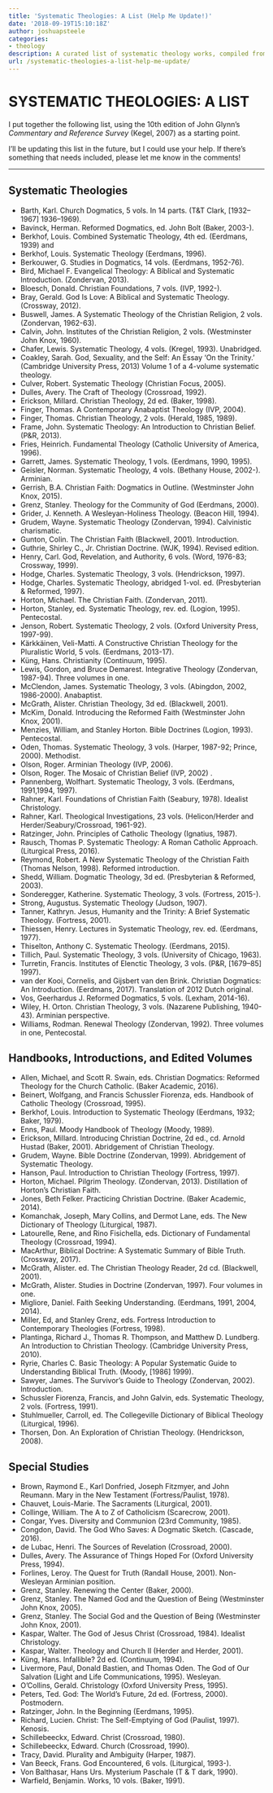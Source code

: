 ```yaml
---
title: 'Systematic Theologies: A List (Help Me Update!)'
date: '2018-09-19T15:10:18Z'
author: joshuapsteele
categories:
- theology
description: A curated list of systematic theology works, compiled from Glynn's Commentary and Reference Survey—help me keep it updated!
url: /systematic-theologies-a-list-help-me-update/
---
```

# SYSTEMATIC THEOLOGIES: A LIST

I put together the following list, using the 10th edition of John Glynn’s *Commentary and Reference Survey* (Kegel, 2007) as a starting point.

I’ll be updating this list in the future, but I could use your help. If there’s something that needs included, please let me know in the comments!

---

## Systematic Theologies

- Barth, Karl. Church Dogmatics, 5 vols. In 14 parts. (T&amp;T Clark, \[1932–1967\] 1936–1969).
- Bavinck, Herman. Reformed Dogmatics, ed. John Bolt (Baker, 2003-).
- Berkhof, Louis. Combined Systematic Theology, 4th ed. (Eerdmans, 1939) and
- Berkhof, Louis. Systematic Theology (Eerdmans, 1996).
- Berkouwer, G. Studies in Dogmatics, 14 vols. (Eerdmans, 1952-76).
- Bird, Michael F. Evangelical Theology: A Biblical and Systematic Introduction. (Zondervan, 2013).
- Bloesch, Donald. Christian Foundations, 7 vols. (IVP, 1992-).
- Bray, Gerald. God Is Love: A Biblical and Systematic Theology. (Crossway, 2012).
- Buswell, James. A Systematic Theology of the Christian Religion, 2 vols. (Zondervan, 1962-63).
- Calvin, John. Institutes of the Christian Religion, 2 vols. (Westminster John Knox, 1960).
- Chafer, Lewis. Systematic Theology, 4 vols. (Kregel, 1993). Unabridged.
- Coakley, Sarah. God, Sexuality, and the Self: An Essay ‘On the Trinity.’ (Cambridge University Press, 2013) Volume 1 of a 4-volume systematic theology.
- Culver, Robert. Systematic Theology (Christian Focus, 2005).
- Dulles, Avery. The Craft of Theology (Crossroad, 1992).
- Erickson, Millard. Christian Theology, 2d ed. (Baker, 1998).
- Finger, Thomas. A Contemporary Anabaptist Theology (IVP, 2004).
- Finger, Thomas. Christian Theology, 2 vols. (Herald, 1985, 1989).
- Frame, John. Systematic Theology: An Introduction to Christian Belief. (P&amp;R, 2013).
- Fries, Heinrich. Fundamental Theology (Catholic University of America, 1996).
- Garrett, James. Systematic Theology, 1 vols. (Eerdmans, 1990, 1995).
- Geisler, Norman. Systematic Theology, 4 vols. (Bethany House, 2002-). Arminian.
- Gerrish, B.A. Christian Faith: Dogmatics in Outline. (Westminster John Knox, 2015).
- Grenz, Stanley. Theology for the Community of God (Eerdmans, 2000).
- Grider, J. Kenneth. A Wesleyan-Holiness Theology. (Beacon Hill, 1994).
- Grudem, Wayne. Systematic Theology (Zondervan, 1994). Calvinistic charismatic.
- Gunton, Colin. The Christian Faith (Blackwell, 2001). Introduction.
- Guthrie, Shirley C., Jr. Christian Doctrine. (WJK, 1994). Revised edition.
- Henry, Carl. God, Revelation, and Authority, 6 vols. (Word, 1976-83; Crossway, 1999).
- Hodge, Charles. Systematic Theology, 3 vols. (Hendrickson, 1997).
- Hodge, Charles. Systematic Theology, abridged 1-vol. ed. (Presbyterian &amp; Reformed, 1997).
- Horton, Michael. The Christian Faith. (Zondervan, 2011).
- Horton, Stanley, ed. Systematic Theology, rev. ed. (Logion, 1995). Pentecostal.
- Jenson, Robert. Systematic Theology, 2 vols. (Oxford University Press, 1997-99).
- Kärkkäinen, Veli-Matti. A Constructive Christian Theology for the Pluralistic World, 5 vols. (Eerdmans, 2013-17).
- Küng, Hans. Christianity (Continuum, 1995).
- Lewis, Gordon, and Bruce Demarest. Integrative Theology (Zondervan, 1987-94). Three volumes in one.
- McClendon, James. Systematic Theology, 3 vols. (Abingdon, 2002, 1986-2000). Anabaptist.
- McGrath, Alister. Christian Theology, 3d ed. (Blackwell, 2001).
- McKim, Donald. Introducing the Reformed Faith (Westminster John Knox, 2001).
- Menzies, William, and Stanley Horton. Bible Doctrines (Logion, 1993). Pentecostal.
- Oden, Thomas. Systematic Theology, 3 vols. (Harper, 1987-92; Prince, 2000). Methodist.
- Olson, Roger. Arminian Theology (IVP, 2006).
- Olson, Roger. The Mosaic of Christian Belief (IVP, 2002) .
- Pannenberg, Wolfhart. Systematic Theology, 3 vols. (Eerdmans, 1991,1994, 1997).
- Rahner, Karl. Foundations of Christian Faith (Seabury, 1978). Idealist Christology.
- Rahner, Karl. Theological Investigations, 23 vols. (Helicon/Herder and Herder/Seabury/Crossroad, 1961-92).
- Ratzinger, John. Principles of Catholic Theology (Ignatius, 1987).
- Rausch, Thomas P. Systematic Theology: A Roman Catholic Approach. (Liturgical Press, 2016).
- Reymond, Robert. A New Systematic Theology of the Christian Faith (Thomas Nelson, 1998). Reformed introduction.
- Shedd, William. Dogmatic Theology, 3d ed. (Presbyterian &amp; Reformed, 2003).
- Sonderegger, Katherine. Systematic Theology, 3 vols. (Fortress, 2015-).
- Strong, Augustus. Systematic Theology (Judson, 1907).
- Tanner, Kathryn. Jesus, Humanity and the Trinity: A Brief Systematic Theology. (Fortress, 2001).
- Thiessen, Henry. Lectures in Systematic Theology, rev. ed. (Eerdmans, 1977).
- Thiselton, Anthony C. Systematic Theology. (Eerdmans, 2015).
- Tillich, Paul. Systematic Theology, 3 vols. (University of Chicago, 1963).
- Turretin, Francis. Institutes of Elenctic Theology, 3 vols. (P&amp;R, \[1679–85\] 1997).
- van der Kooi, Cornelis, and Gijsbert van den Brink. Christian Dogmatics: An Introduction. (Eerdmans, 2017). Translation of 2012 Dutch original.
- Vos, Geerhardus J. Reformed Dogmatics, 5 vols. (Lexham, 2014-16).
- Wiley, H. Orton. Christian Theology, 3 vols. (Nazarene Publishing, 1940-43). Arminian perspective.
- Williams, Rodman. Renewal Theology (Zondervan, 1992). Three volumes in one, Pentecostal.

## Handbooks, Introductions, and Edited Volumes

- Allen, Michael, and Scott R. Swain, eds. Christian Dogmatics: Reformed Theology for the Church Catholic. (Baker Academic, 2016).
- Beinert, Wolfgang, and Francis Schussler Fiorenza, eds. Handbook of Catholic Theology (Crossroad, 1995).
- Berkhof, Louis. Introduction to Systematic Theology (Eerdmans, 1932; Baker, 1979).
- Enns, Paul. Moody Handbook of Theology (Moody, 1989).
- Erickson, Millard. Introducing Christian Doctrine, 2d ed., cd. Arnold Hustad (Baker, 2001). Abridgement of Christian Theology.
- Grudem, Wayne. Bible Doctrine (Zondervan, 1999). Abridgement of Systematic Theology.
- Hanson, Paul. Introduction to Christian Theology (Fortress, 1997).
- Horton, Michael. Pilgrim Theology. (Zondervan, 2013). Distillation of Horton’s Christian Faith.
- Jones, Beth Felker. Practicing Christian Doctrine. (Baker Academic, 2014).
- Komanchak, Joseph, Mary Collins, and Dermot Lane, eds. The New Dictionary of Theology (Liturgical, 1987).
- Latourelle, Rene, and Rino Fisichella, eds. Dictionary of Fundamental Theology (Crossroad, 1994).
- MacArthur, Biblical Doctrine: A Systematic Summary of Bible Truth. (Crossway, 2017).
- McGrath, Alister. ed. The Christian Theology Reader, 2d cd. (Blackwell, 2001).
- McGrath, Alister. Studies in Doctrine (Zondervan, 1997). Four volumes in one.
- Migliore, Daniel. Faith Seeking Understanding. (Eerdmans, 1991, 2004, 2014).
- Miller, Ed, and Stanley Grenz, eds. Fortress Introduction to Contemporary Theologies (Fortress, 1998).
- Plantinga, Richard J., Thomas R. Thompson, and Matthew D. Lundberg. An Introduction to Christian Theology. (Cambridge University Press, 2010).
- Ryrie, Charles C. Basic Theology: A Popular Systematic Guide to Understanding Biblical Truth. (Moody, \[1986\] 1999).
- Sawyer, James. The Survivor’s Guide to Theology (Zondervan, 2002). Introduction.
- Schussler Fiorenza, Francis, and John Galvin, eds. Systematic Theology, 2 vols. (Fortress, 1991).
- Stuhlmueller, Carroll, ed. The Collegeville Dictionary of Biblical Theology (Liturgical, 1996).
- Thorsen, Don. An Exploration of Christian Theology. (Hendrickson, 2008).

## Special Studies

- Brown, Raymond E., Karl Donfried, Joseph Fitzmyer, and John Reumann. Mary in the New Testament (Fortress/Paulist, 1978).
- Chauvet, Louis-Marie. The Sacraments (Liturgical, 2001).
- Collinge, William. The A to Z of Catholicism (Scarecrow, 2001).
- Congar, Yves. Diversity and Communion (23rd Community, 1985).
- Congdon, David. The God Who Saves: A Dogmatic Sketch. (Cascade, 2016).
- de Lubac, Henri. The Sources of Revelation (Crossroad, 2000).
- Dulles, Avery. The Assurance of Things Hoped For (Oxford University Press, 1994).
- Forlines, Leroy. The Quest for Truth (Randall House, 2001). Non-Wesleyan Arminian position.
- Grenz, Stanley. Renewing the Center (Baker, 2000).
- Grenz, Stanley. The Named God and the Question of Being (Westminster John Knox, 2005).
- Grenz, Stanley. The Social God and the Question of Being (Westminster John Knox, 2001).
- Kaspar, Walter. The God of Jesus Christ (Crossroad, 1984). Idealist Christology.
- Kaspar, Walter. Theology and Church II (Herder and Herder, 2001).
- Küng, Hans. Infallible? 2d ed. (Continuum, 1994).
- Livermore, Paul, Donald Bastien, and Thomas Oden. The God of Our Salvation (Light and Life Communications, 1995). Wesleyan.
- O’Collins, Gerald. Christology (Oxford University Press, 1995).
- Peters, Ted. God: The World’s Future, 2d ed. (Fortress, 2000). Postmodern.
- Ratzinger, John. In the Beginning (Eerdmans, 1995).
- Richard, Lucien. Christ: The Self-Emptying of God (Paulist, 1997). Kenosis.
- Schillebeeckx, Edward. Christ (Crossroad, 1980).
- Schillebeeckx, Edward. Church (Crossroad, 1990).
- Tracy, David. Plurality and Ambiguity (Harper, 1987).
- Van Beeck, Frans. God Encountered, 6 vols. (Liturgical, 1993-).
- Von Balthasar, Hans Urs. Mysterium Paschale (T &amp; T dark, 1990).
- Warfield, Benjamin. Works, 10 vols. (Baker, 1991).